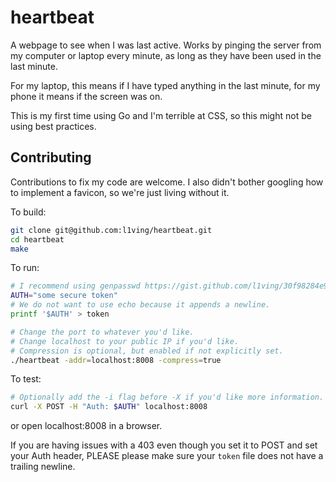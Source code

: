# heartbeat

A webpage to see when I was last active. Works by pinging the server from my computer or laptop every minute, as long as they have been used in the last minute.

For my laptop, this means if I have typed anything in the last minute, for my phone it means if the screen was on.

This is my first time using Go and I'm terrible at CSS, so this might not be using best practices. 

## Contributing

Contributions to fix my code are welcome.
I also didn't bother googling how to implement a favicon, so we're just living without it.

To build:
```bash
git clone git@github.com:l1ving/heartbeat.git
cd heartbeat
make
```

To run:
```bash
# I recommend using genpasswd https://gist.github.com/l1ving/30f98284e9f92e1b47b4df6e05a063fc
AUTH="some secure token"
# We do not want to use echo because it appends a newline.
printf '$AUTH' > token

# Change the port to whatever you'd like. 
# Change localhost to your public IP if you'd like.
# Compression is optional, but enabled if not explicitly set.
./heartbeat -addr=localhost:8008 -compress=true
```

To test:

```bash
# Optionally add the -i flag before -X if you'd like more information.
curl -X POST -H "Auth: $AUTH" localhost:8008
```

or open localhost:8008 in a browser.

If you are having issues with a 403 even though you set it to POST and set your Auth header, PLEASE please make sure your `token` file does not have a trailing newline.

